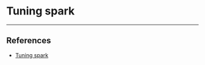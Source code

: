 # Tuning spark

---

## References

- [Tuning spark](http://spark.apache.org/docs/latest/tuning.html#level-of-parallelism)
